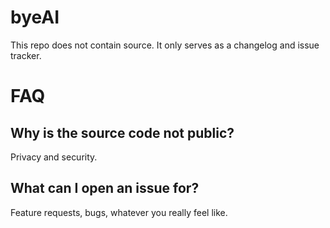 # byeAI
This repo does not contain source. It only serves as a changelog and issue tracker. 

# FAQ

## Why is the source code not public?
Privacy and security. 

## What can I open an issue for?
Feature requests, bugs, whatever you really feel like.  
